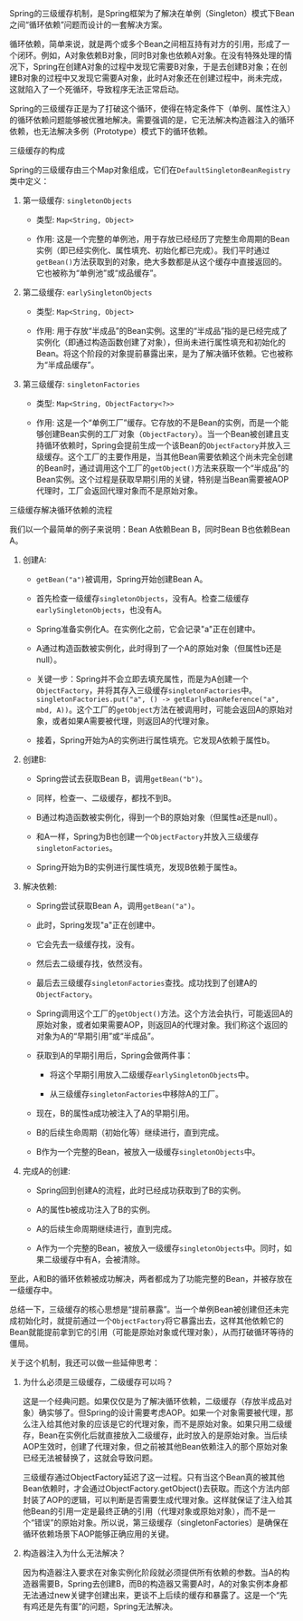 
Spring的三级缓存机制，是Spring框架为了解决在单例（Singleton）模式下Bean之间“循环依赖”问题而设计的一套解决方案。

循环依赖，简单来说，就是两个或多个Bean之间相互持有对方的引用，形成了一个闭环。例如，A对象依赖B对象，同时B对象也依赖A对象。在没有特殊处理的情况下，Spring在创建A对象的过程中发现它需要B对象，于是去创建B对象；在创建B对象的过程中又发现它需要A对象，此时A对象还在创建过程中，尚未完成，这就陷入了一个死循环，导致程序无法正常启动。

Spring的三级缓存正是为了打破这个循环，使得在特定条件下（单例、属性注入）的循环依赖问题能够被优雅地解决。需要强调的是，它无法解决构造器注入的循环依赖，也无法解决多例（Prototype）模式下的循环依赖。

三级缓存的构成

Spring的三级缓存由三个Map对象组成，它们在`DefaultSingletonBeanRegistry`类中定义：

1. 第一级缓存: `singletonObjects`
    
    - 类型: `Map<String, Object>`
        
    - 作用: 这是一个完整的单例池，用于存放已经经历了完整生命周期的Bean实例（即已经实例化、属性填充、初始化都已完成）。我们平时通过`getBean()`方法获取到的对象，绝大多数都是从这个缓存中直接返回的。它也被称为“单例池”或“成品缓存”。
        
2. 第二级缓存: `earlySingletonObjects`
    
    - 类型: `Map<String, Object>`
        
    - 作用: 用于存放“半成品”的Bean实例。这里的“半成品”指的是已经完成了实例化（即通过构造函数创建了对象），但尚未进行属性填充和初始化的Bean。将这个阶段的对象提前暴露出来，是为了解决循环依赖。它也被称为“半成品缓存”。
        
3. 第三级缓存: `singletonFactories`
    
    - 类型: `Map<String, ObjectFactory<?>>`
        
    - 作用: 这是一个“单例工厂”缓存。它存放的不是Bean的实例，而是一个能够创建Bean实例的工厂对象（`ObjectFactory`）。当一个Bean被创建且支持循环依赖时，Spring会提前生成一个该Bean的`ObjectFactory`并放入三级缓存。这个工厂的主要作用是，当其他Bean需要依赖这个尚未完全创建的Bean时，通过调用这个工厂的`getObject()`方法来获取一个“半成品”的Bean实例。这个过程是获取早期引用的关键，特别是当Bean需要被AOP代理时，工厂会返回代理对象而不是原始对象。
        

三级缓存解决循环依赖的流程

我们以一个最简单的例子来说明：Bean A依赖Bean B，同时Bean B也依赖Bean A。

1. 创建A:
    
    - `getBean("a")`被调用，Spring开始创建Bean A。
        
    - 首先检查一级缓存`singletonObjects`，没有A。检查二级缓存`earlySingletonObjects`，也没有A。
        
    - Spring准备实例化A。在实例化之前，它会记录"a"正在创建中。
        
    - A通过构造函数被实例化，此时得到了一个A的原始对象（但属性b还是null）。
        
    - 关键一步：Spring并不会立即去填充属性，而是为A创建一个`ObjectFactory`，并将其存入三级缓存`singletonFactories`中。`singletonFactories.put("a", () -> getEarlyBeanReference("a", mbd, A))`。这个工厂的`getObject`方法在被调用时，可能会返回A的原始对象，或者如果A需要被代理，则返回A的代理对象。
        
    - 接着，Spring开始为A的实例进行属性填充。它发现A依赖于属性b。
        
2. 创建B:
    
    - Spring尝试去获取Bean B，调用`getBean("b")`。
        
    - 同样，检查一、二级缓存，都找不到B。
        
    - B通过构造函数被实例化，得到一个B的原始对象（但属性a还是null）。
        
    - 和A一样，Spring为B也创建一个`ObjectFactory`并放入三级缓存`singletonFactories`。
        
    - Spring开始为B的实例进行属性填充，发现B依赖于属性a。
        
3. 解决依赖:
    
    - Spring尝试获取Bean A，调用`getBean("a")`。
        
    - 此时，Spring发现"a"正在创建中。
        
    - 它会先去一级缓存找，没有。
        
    - 然后去二级缓存找，依然没有。
        
    - 最后去三级缓存`singletonFactories`查找。成功找到了创建A的`ObjectFactory`。
        
    - Spring调用这个工厂的`getObject()`方法。这个方法会执行，可能返回A的原始对象，或者如果需要AOP，则返回A的代理对象。我们称这个返回的对象为A的“早期引用”或“半成品”。
        
    - 获取到A的早期引用后，Spring会做两件事：
        
        - 将这个早期引用放入二级缓存`earlySingletonObjects`中。
            
        - 从三级缓存`singletonFactories`中移除A的工厂。
            
    - 现在，B的属性a成功被注入了A的早期引用。
        
    - B的后续生命周期（初始化等）继续进行，直到完成。
        
    - B作为一个完整的Bean，被放入一级缓存`singletonObjects`中。
        
4. 完成A的创建:
    
    - Spring回到创建A的流程，此时已经成功获取到了B的实例。
        
    - A的属性b被成功注入了B的实例。
        
    - A的后续生命周期继续进行，直到完成。
        
    - A作为一个完整的Bean，被放入一级缓存`singletonObjects`中。同时，如果二级缓存中有A，会被清除。
        

至此，A和B的循环依赖被成功解决，两者都成为了功能完整的Bean，并被存放在一级缓存中。

总结一下，三级缓存的核心思想是“提前暴露”。当一个单例Bean被创建但还未完成初始化时，就提前通过一个`ObjectFactory`将它暴露出去，这样其他依赖它的Bean就能提前拿到它的引用（可能是原始对象或代理对象），从而打破循环等待的僵局。

关于这个机制，我还可以做一些延伸思考：

1. 为什么必须是三级缓存，二级缓存可以吗？
    
    这是一个经典问题。如果仅仅是为了解决循环依赖，二级缓存（存放半成品对象）确实够了。但Spring的设计需要考虑AOP。如果一个对象需要被代理，那么注入给其他对象的应该是它的代理对象，而不是原始对象。如果只用二级缓存，Bean在实例化后就直接放入二级缓存，此时放入的是原始对象。当后续AOP生效时，创建了代理对象，但之前被其他Bean依赖注入的那个原始对象已经无法被替换了，这就会导致问题。
    
    三级缓存通过ObjectFactory延迟了这一过程。只有当这个Bean真的被其他Bean依赖时，才会通过ObjectFactory.getObject()去获取。而这个方法内部封装了AOP的逻辑，可以判断是否需要生成代理对象。这样就保证了注入给其他Bean的引用一定是最终正确的引用（代理对象或原始对象），而不是一个“错误”的原始对象。所以说，第三级缓存（singletonFactories）是确保在循环依赖场景下AOP能够正确应用的关键。
    
2. 构造器注入为什么无法解决？
    
    因为构造器注入要求在对象实例化阶段就必须提供所有依赖的参数。当A的构造器需要B，Spring去创建B，而B的构造器又需要A时，A的对象实例本身都无法通过new关键字创建出来，更谈不上后续的缓存和暴露了。这是一个“先有鸡还是先有蛋”的问题，Spring无法解决。
    

